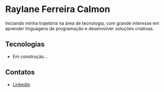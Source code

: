 # Raylane Ferreira Calmon

Iniciando minha trajetória na área de tecnologia, com grande interesse em aprender linguagens de programação e desenvolver soluções criativas. 

## Tecnologias

- Em construção...

## Contatos

- [Linkedin](https://www.linkedin.com/in/raylane-ferreira-9951741b4/)


